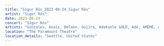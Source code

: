 ```yaml
---
title: "Sigur Rós_2023-08-24_Sigur Rós"
artist: "Sigur Rós"
date: 2023-08-24
concert: "Sigur Rós"
artists: "Gonzales, Anaïs, Belako, Gojira, Adekunle GOLD, Adé, AMÉMÉ, Anna Calvi, Amenra, Amaia, London Contemporary Orchestra, Anfisa Letyago, Bombay Bicycle Club, Alina Pash, Wordless Music Orchestra, Argy, Sigur Rós, AR/CO, Angel Olsen, Antònia Font, alt-J, Dinos, Indochine, The Wordless Orchestra"
location: "The Paramount Theatre"
location_details: "Seattle, United States"
---
```

